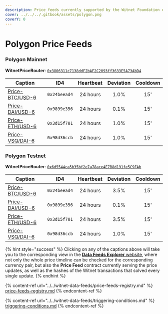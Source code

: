 ```yaml
---
description: Price feeds currently supported by the Witnet Foundation on Polygon networks
cover: ../../../.gitbook/assets/polygon.png
coverY: 0
---
```


# Polygon Price Feeds

### Polygon Mainnet

**WitnetPriceRouter**: [`0x3806311c7138ddF2bAF2C2093ff3633E5A73AbD4`](https://polygonscan.com/address/0x3806311c7138ddF2bAF2C2093ff3633E5A73AbD4#readContract)

| **Caption**                                                                  | **ID4**      | **Heartbeat** | **Deviation** | **Cooldown** |
| ---------------------------------------------------------------------------- | ------------ | :-----------: | :-----------: | :----------: |
| [Price-BTC/USD-6](https://feeds.witnet.io/feeds/polygon-mainnet\_btc-usd\_6) | `0x24beead4` |    24 hours   |      1.0%     |      15'     |
| [Price-DAI/USD-6](https://feeds.witnet.io/feeds/polygon-mainnet\_dai-usd\_6) | `0x9899e356` |    24 hours   |      0.1%     |      15'     |
| [Price-ETH/USD-6](https://feeds.witnet.io/feeds/polygon-mainnet\_eth-usd\_6) | `0x3d15f701` |    24 hours   |      1.0%     |      15'     |
| [Price-VSQ/DAI-6](https://feeds.witnet.io/feeds/polygon-mainnet\_vsq-dai\_6) | `0x98d36ccb` |    24 hours   |      1.0%     |      15'     |

### Polygon Testnet

**WitnetPriceRouter**: [`0x6d5544ca5b35bf2e7a78ace4E7B8d191fe5C9FAb`](https://mumbai.polygonscan.com/address/0x6d5544ca5b35bf2e7a78ace4E7B8d191fe5C9FAb#readContract)

| **Caption**                                                                  | **ID4**      | **Heartbeat** | **Deviation** | **Cooldown** |
| ---------------------------------------------------------------------------- | ------------ | :-----------: | :-----------: | :----------: |
| [Price-BTC/USD-6](https://feeds.witnet.io/feeds/polygon-testnet\_btc-usd\_6) | `0x24beead4` |    24 hours   |      3.5%     |      15'     |
| [Price-DAI/USD-6](https://feeds.witnet.io/feeds/polygon-testnet\_dai-usd\_6) | `0x9899e356` |    24 hours   |      0.1%     |      15'     |
| [Price-ETH/USD-6](https://feeds.witnet.io/feeds/polygon-testnet\_eth-usd\_6) | `0x3d15f701` |    24 hours   |      3.5%     |      15'     |
| [Price-VSQ/DAI-6](https://feeds.witnet.io/feeds/polygon-testnet\_vsq-dai\_6) | `0x98d36ccb` |    24 hours   |      1.0%     |      15'     |

{% hint style="success" %}
Clicking on any of the captions above will take you to the corresponding view in the [**Data Feeds Explorer** website](https://feeds.witnet.io), where not only the whole price timeline can be checked for the corresponding currency pair, but also the **Price Feed** contract currently serving the price updates, as well as the hashes of the Witnet transactions that solved every single update.
{% endhint %}

{% content-ref url="../../witnet-data-feeds/price-feeds-registry.md" %}
[price-feeds-registry.md](../../witnet-data-feeds/price-feeds-registry.md)
{% endcontent-ref %}

{% content-ref url="../../witnet-data-feeds/triggering-conditions.md" %}
[triggering-conditions.md](../../witnet-data-feeds/triggering-conditions.md)
{% endcontent-ref %}
